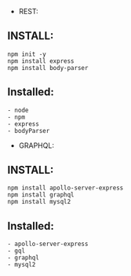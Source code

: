 
* REST:

## INSTALL:
````
npm init -y
npm install express
npm install body-parser
````
## Installed:
````
- node
- npm
- express
- bodyParser
````

* GRAPHQL:

## INSTALL:
````
npm install apollo-server-express
npm install graphql
npm install mysql2
`````

## Installed:
````
- apollo-server-express
- gql
- graphql
- mysql2
````